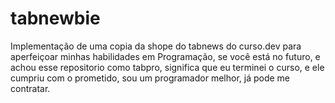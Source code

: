 # tabnewbie
Implementação de uma copia da shope do tabnews do curso.dev para aperfeiçoar minhas habilidades em Programação, se você está no futuro, e achou esse repositorio como tabpro, significa que eu terminei o curso, e ele cumpriu com o prometido, sou um programador melhor, já pode me contratar.

